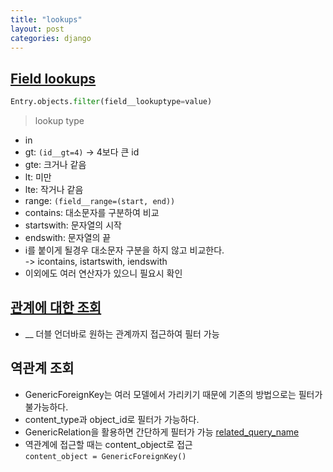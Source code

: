 ```yaml
---
title: "lookups"
layout: post
categories: django
--- 
```



## [Field lookups](https://docs.djangoproject.com/en/3.2/topics/db/queries/#field-lookups)
```python
Entry.objects.filter(field__lookuptype=value)
```
> lookup type
- in
- gt: `(id__gt=4)` -> 4보다 큰 id
- gte: 크거나 같음
- lt: 미만
- lte: 작거나 같음
- range: `(field__range=(start, end))`
- contains: 대소문자를 구분하여 비교 
- startswith: 문자열의 시작
- endswith: 문자열의 끝 
- i를 붙이게 될경우 대소문자 구분을 하지 않고 비교한다.<br>
-> icontains, istartswith, iendswith
- 이외에도 여러 연산자가 있으니 필요시 확인


## [관계에 대한 조회](https://docs.djangoproject.com/en/3.2/topics/db/queries/#lookups-that-span-relationships)
- __ 더블 언더바로 원하는 관계까지 접근하여 필터 가능


## 역관계 조회
- GenericForeignKey는 여러 모델에서 가리키기 때문에 기존의 방법으로는 필터가 불가능하다.
- content_type과 object_id로 필터가 가능하다.
- GenericRelation을 활용하면 간단하게 필터가 가능 [related_query_name](https://docs.djangoproject.com/en/3.2/ref/contrib/contenttypes/#django.contrib.contenttypes.fields.GenericRelation)
- 역관계에 접근할 때는 content_object로 접근<br>
`content_object = GenericForeignKey()`

